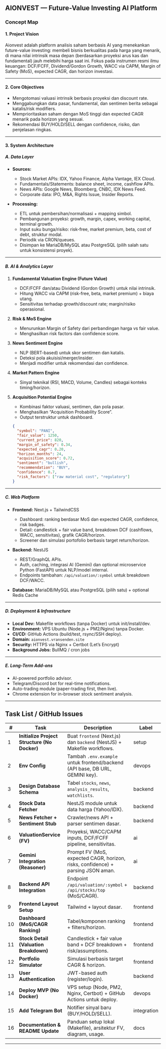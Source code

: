 ## **AIONVEST — Future-Value Investing AI Platform**

### Concept Map

#### **1. Project Vision**

Aionvest adalah platform analisis saham berbasis AI yang menekankan future-value investing: membeli bisnis berkualitas pada harga yang menarik, di mana nilai intrinsik masa depan (berdasarkan proyeksi arus kas dan fundamental) jauh melebihi harga saat ini. Fokus pada instrumen resmi ilmu keuangan: DCF/FCFF, Dividend/Gordon Growth, WACC via CAPM, Margin of Safety (MoS), expected CAGR, dan horizon investasi.

---

#### **2. Core Objectives**

* Mengotomasi valuasi intrinsik berbasis proyeksi dan discount rate.
* Menggabungkan data pasar, fundamental, dan sentimen berita sebagai katalis/risk modifiers.
* Memprioritaskan saham dengan MoS tinggi dan expected CAGR menarik pada horizon yang sesuai.
* Rekomendasi BUY/HOLD/SELL dengan confidence, risiko, dan penjelasan ringkas.

---

#### **3. System Architecture**

##### **A. Data Layer**

* **Sources:**

  * Stock Market APIs: IDX, Yahoo Finance, Alpha Vantage, IEX Cloud.
  * Fundamentals/Statements: balance sheet, income, cashflow APIs.
  * News APIs: Google News, Bloomberg, CNBC, IDX News Feed.
  * Corporate data: IPO, M&A, Rights Issue, Insider Reports.
* **Processing:**

  * ETL untuk pembersihan/normalisasi + mapping simbol.
  * Pembangunan proyeksi: growth, margin, capex, working capital, terminal growth.
  * Input suku bunga/risiko: risk-free, market premium, beta, cost of debt, struktur modal.
  * Periodik via CRON/queues.
  * Disimpan ke MariaDB/MySQL atau PostgreSQL (pilih salah satu untuk konsistensi proyek).

---

##### **B. AI & Analytics Layer**

1. **Fundamental Valuation Engine (Future Value)**

   * DCF/FCFF dan/atau Dividend (Gordon Growth) untuk nilai intrinsik.
   * Hitung WACC via CAPM (risk-free, beta, market premium) + biaya utang.
   * Sensitivitas terhadap growth/discount rate; margin/risiko operasional.

2. **Risk & MoS Engine**

   * Menurunkan Margin of Safety dari perbandingan harga vs fair value.
   * Menghasilkan risk factors dan confidence score.

3. **News Sentiment Engine**

   * NLP (BERT-based) untuk skor sentimen dan katalis.
   * Deteksi pola akuisisi/merger/insider.
   * Menjadi modifier untuk rekomendasi dan confidence.

4. **Market Pattern Engine**

   * Sinyal teknikal (RSI, MACD, Volume, Candles) sebagai konteks timing/horizon.

5. **Acquisition Potential Engine**

   * Kombinasi faktor valuasi, sentimen, dan pola pasar.
   * Menghasilkan “Acquisition Probability Score”.
   * Output terstruktur untuk dashboard.

   ```json
   {
     "symbol": "PANI",
     "fair_value": 1250,
     "current_price": 820,
     "margin_of_safety": 0.34,
     "expected_cagr": 0.20,
     "horizon_months": 24,
     "acquisition_score": 0.72,
     "sentiment": "bullish",
     "recommendation": "BUY",
     "confidence": 0.7,
     "risk_factors": ["raw material cost", "regulatory"]
   }
   ```

---

##### **C. Web Platform**

* **Frontend:** Next.js + TailwindCSS

  * Dashboard: ranking berdasar MoS dan expected CAGR, confidence, risk badges.
  * Detail: candlestick + fair value band, breakdown DCF (cashflows, WACC, sensitivitas), grafik CAGR/horizon.
  * Screener dan simulasi portofolio berbasis target return/horizon.

* **Backend:** NestJS

  * REST/GraphQL APIs.
  * Auth, caching, integrasi AI (Gemini) dan optional microservice Python (FastAPI) untuk NLP/model internal.
  * Endpoints tambahan: `/api/valuation/:symbol` untuk breakdown DCF/WACC.

* **Database:** MariaDB/MySQL atau PostgreSQL (pilih satu) + optional Redis Cache

---

##### **D. Deployment & Infrastructure**

* **Local Dev:** Makefile workflows (tanpa Docker) untuk init/install/dev.
* **Environment:** VPS Ubuntu (Node.js + PM2/Nginx) tanpa Docker.
* **CI/CD:** GitHub Actions (build/test, rsync/SSH deploy).
* **Domain:** `aionvest.vransenden.site`
* **Security:** HTTPS via Nginx + Certbot (Let’s Encrypt)
* **Background Jobs:** BullMQ / cron jobs

---

##### **E. Long-Term Add-ons**

* AI-powered portfolio advisor.
* Telegram/Discord bot for real-time notifications.
* Auto-trading module (paper-trading first, then live).
* Chrome extension for in-browser stock sentiment analysis.

---

## **Task List / GitHub Issues**

| #  | Task                                                | Description                                                                      | Label       |
| -- | --------------------------------------------------- | -------------------------------------------------------------------------------- | ----------- |
| 1  | **Initialize Project Structure (No Docker)**         | Buat `frontend` (Next.js) dan `backend` (NestJS) + Makefile workflows.            | setup       |
| 2  | **Env Config**                                       | Tambah `.env.example` untuk frontend/backend (API base, DB URL, GEMINI key).     | devops      |
| 3  | **Design Database Schema**                           | Tabel `stocks`, `news`, `analysis_results`, `watchlists`.                        | backend     |
| 4  | **Stock Data Fetcher**                               | NestJS module untuk data harga (Yahoo/IDX).                                      | backend     |
| 5  | **News Fetcher + Sentiment Stub**                    | Crawler/news API + parser sentimen dasar.                                        | backend     |
| 6  | **ValuationService (FV)**                            | Proyeksi, WACC/CAPM inputs, DCF/FCFF pipeline, sensitivitas.                     | ai          |
| 7  | **Gemini Integration (Reasoner)**                    | Prompt FV (MoS, expected CAGR, horizon, risks, confidence) + parsing JSON aman.  | ai          |
| 8  | **Backend API Integration**                          | Endpoint `/api/valuation/:symbol` + `/api/stocks/top` (MoS/CAGR).                | backend     |
| 9  | **Frontend Layout Setup**                            | Tailwind + layout dasar.                                                         | frontend    |
| 10 | **Dashboard (MoS/CAGR Ranking)**                     | Tabel/komponen ranking + filters/horizon.                                        | frontend    |
| 11 | **Stock Detail (Valuation Breakdown)**               | Candlestick + fair value band + DCF breakdown + risk/assumptions.                | frontend    |
| 12 | **Portfolio Simulator**                              | Simulasi berbasis target CAGR & horizon.                                         | frontend    |
| 13 | **User Authentication**                              | JWT-based auth (register/login).                                                 | backend     |
| 14 | **Deploy MVP (No Docker)**                           | VPS setup (Node, PM2, Nginx, Certbot) + GitHub Actions untuk deploy.             | devops      |
| 15 | **Add Telegram Bot**                                 | Notifier sinyal baru (BUY/HOLD/SELL).                                            | integration |
| 16 | **Documentation & README Update**                    | Panduan setup lokal (Makefile), arsitektur FV, diagram, usage.                   | docs        |

---
